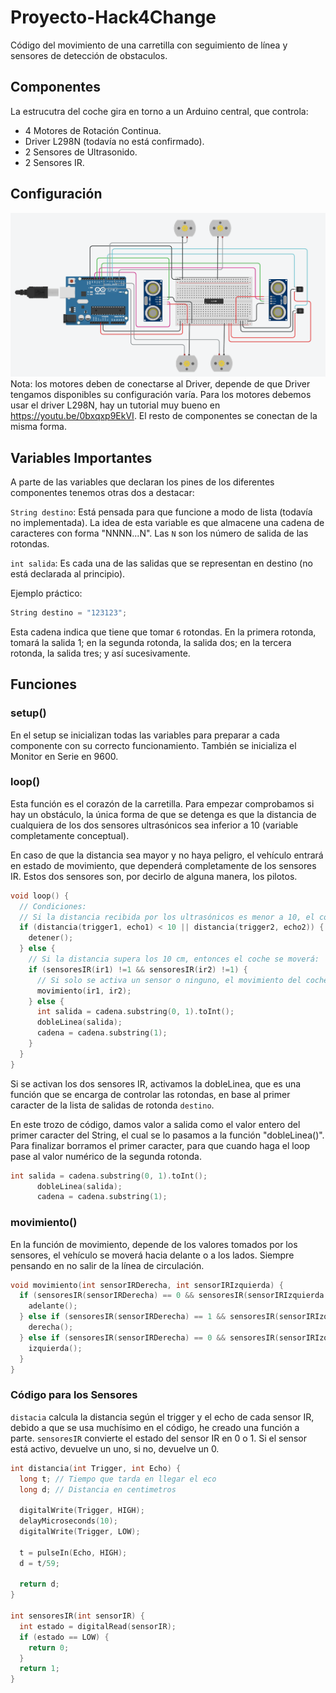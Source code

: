 # Proyecto-Hack4Change

Código del movimiento de una carretilla con seguimiento de línea y sensores de detección de obstaculos.

## Componentes
La estrucutra del coche gira en torno a un Arduino central, que controla:
- 4 Motores de Rotación Continua.
- Driver L298N (todavía no está confirmado).
- 2 Sensores de Ultrasonido.
- 2 Sensores IR.

## Configuración
![Circuito](images/circuito.png)
Nota: los motores deben de conectarse al Driver, depende de que Driver tengamos disponibles su configuración varía.
Para los motores debemos usar el driver L298N, hay un tutorial muy bueno en https://youtu.be/0bxqxp9EkVI. El resto de componentes se conectan de la misma forma.

## Variables Importantes
A parte de las variables que declaran los pines de los diferentes componentes tenemos otras dos a destacar:

`String destino`: Está pensada para que funcione a modo de lista (todavía no implementada). La idea de esta variable es que almacene una cadena de caracteres con forma "NNNN...N". Las `N` son los número de salida de las rotondas.

`int salida`: Es cada una de las salidas que se representan en destino (no está declarada al principio).

Ejemplo práctico:

```c++
String destino = "123123";
```

Esta cadena indica que tiene que tomar `6` rotondas. En la primera rotonda, tomará la salida 1; en la segunda rotonda, la salida dos; en la tercera rotonda, la salida tres; y así sucesivamente.

## Funciones

### setup()
En el setup se inicializan todas las variables para preparar a cada componente con su correcto funcionamiento. También se inicializa el Monitor en Serie en 9600.
### loop()
Esta función es el corazón de la carretilla. Para empezar comprobamos si hay un obstáculo, la única forma de que se detenga es que la distancia de cualquiera de los dos sensores ultrasónicos sea inferior a 10 (variable completamente conceptual).

En caso de que la distancia sea mayor y no haya peligro, el vehículo entrará en estado de movimiento, que dependerá completamente de los sensores IR. Estos dos sensores son, por decirlo de alguna manera, los pilotos.
```c++
void loop() {
  // Condiciones:
  // Si la distancia recibida por los ultrasónicos es menor a 10, el coche se detiene, luego:
  if (distancia(trigger1, echo1) < 10 || distancia(trigger2, echo2)) {
    detener();
  } else {
    // Si la distancia supera los 10 cm, entonces el coche se moverá:
    if (sensoresIR(ir1) !=1 && sensoresIR(ir2) !=1) {
      // Si solo se activa un sensor o ninguno, el movimiento del coche será "normal";
      movimiento(ir1, ir2);
    } else {
      int salida = cadena.substring(0, 1).toInt();
      dobleLinea(salida);
      cadena = cadena.substring(1);
    }
  }
}
```
Si se activan los dos sensores IR, activamos la dobleLinea, que es una función que se encarga de controlar las rotondas, en base al primer caracter de la lista de salidas de rotonda `destino`.

En este trozo de código, damos valor a salida como el valor entero del primer caracter del String, el cual se lo pasamos a la función "dobleLinea()". Para finalizar borramos el primer caracter, para que cuando haga el loop pase al valor numérico de la segunda rotonda.
```c++
int salida = cadena.substring(0, 1).toInt();
      dobleLinea(salida);
      cadena = cadena.substring(1);
```

### movimiento()
En la función de movimiento, depende de los valores tomados por los sensores, el vehículo se moverá hacia delante o a los lados. Siempre pensando en no salir de la línea de circulación.
```c++
void movimiento(int sensorIRDerecha, int sensorIRIzquierda) {
  if (sensoresIR(sensorIRDerecha) == 0 && sensoresIR(sensorIRIzquierda == 0)) {
    adelante();
  } else if (sensoresIR(sensorIRDerecha) == 1 && sensoresIR(sensorIRIzquierda) == 0) {
    derecha();
  } else if (sensoresIR(sensorIRDerecha) == 0 && sensoresIR(sensorIRIzquierda) == 1) {
    izquierda();
  }
}
```

### Código para los Sensores
`distacia` calcula la distancia según el trigger y el echo de cada sensor IR, debido a que se usa muchísimo en el código, he creado una función a parte.
`sensoresIR` convierte el estado del sensor IR en 0 o 1. Si el sensor está activo, devuelve un uno, si no, devuelve un 0.
```c++
int distancia(int Trigger, int Echo) {
  long t; // Tiempo que tarda en llegar el eco
  long d; // Distancia en centimetros
 
  digitalWrite(Trigger, HIGH);
  delayMicroseconds(10);          
  digitalWrite(Trigger, LOW);
  
  t = pulseIn(Echo, HIGH); 
  d = t/59;

  return d;
}

int sensoresIR(int sensorIR) {
  int estado = digitalRead(sensorIR);
  if (estado == LOW) {
    return 0;
  }
  return 1;
}
```
